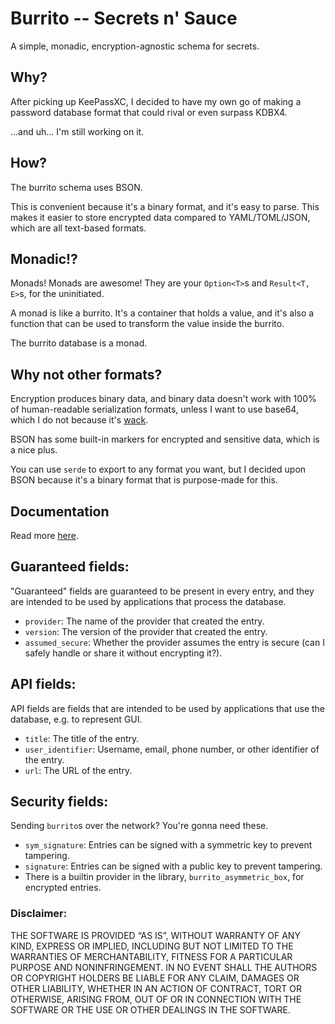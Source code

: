 # Burrito -- Secrets n' Sauce

A simple, monadic, encryption-agnostic schema for secrets.

## Why?

After picking up KeePassXC, I decided to have my own go of making a password database format that could rival or even
surpass KDBX4.

...and uh... I'm still working on it.

## How?

The burrito schema uses BSON.

This is convenient because it's a binary format, and it's easy to parse. This makes it easier to store
encrypted data compared to YAML/TOML/JSON, which are all text-based formats.

## Monadic!?

Monads! Monads are awesome! They are your `Option<T>`s and `Result<T, E>`s, for the uninitiated.

A monad is like a burrito. It's a container that holds a value, and it's also a function that can be used to transform
the value inside the burrito.

The burrito database is a monad.

## Why not other formats?

Encryption produces binary data, and binary data doesn't work with 100% of human-readable serialization formats, unless
I want to use base64, which I do not because it's [wack](https://eprint.iacr.org/2022/361).

BSON has some built-in markers for encrypted and sensitive data, which is a nice plus.

You can use `serde` to export to any format you want, but I decided upon BSON because it's a binary format that is
purpose-made for this.

## Documentation

Read more [here](burrito_docs).

## Guaranteed fields:

"Guaranteed" fields are guaranteed to be present in every entry, and they are intended to be used by applications
that process the database.

- `provider`: The name of the provider that created the entry.
- `version`: The version of the provider that created the entry.
- `assumed_secure`: Whether the provider assumes the entry is secure (can I safely handle or share it without encrypting
  it?).

## API fields:

API fields are fields that are intended to be used by applications that use the database, e.g. to represent GUI.

- `title`: The title of the entry.
- `user_identifier`: Username, email, phone number, or other identifier of the entry.
- `url`: The URL of the entry.

## Security fields:

Sending `burrito`s over the network? You're gonna need these.

- `sym_signature`: Entries can be signed with a symmetric key to prevent tampering.
- `signature`: Entries can be signed with a public key to prevent tampering.
- There is a builtin provider in the library, `burrito_asymmetric_box`, for encrypted entries.

### Disclaimer:

THE SOFTWARE IS PROVIDED “AS IS”, WITHOUT WARRANTY OF ANY KIND, EXPRESS OR IMPLIED, INCLUDING BUT NOT LIMITED TO THE
WARRANTIES OF MERCHANTABILITY, FITNESS FOR A PARTICULAR PURPOSE AND NONINFRINGEMENT. IN NO EVENT SHALL THE AUTHORS OR
COPYRIGHT HOLDERS BE LIABLE FOR ANY CLAIM, DAMAGES OR OTHER LIABILITY, WHETHER IN AN ACTION OF CONTRACT, TORT OR
OTHERWISE, ARISING FROM, OUT OF OR IN CONNECTION WITH THE SOFTWARE OR THE USE OR OTHER DEALINGS IN THE SOFTWARE.